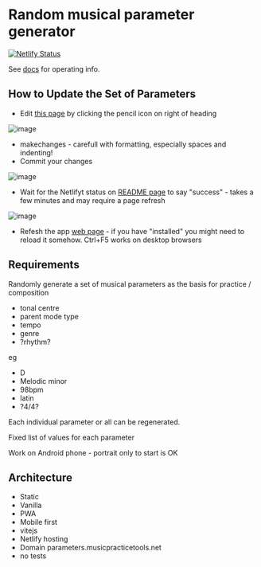 # Random musical parameter generator

[![Netlify Status](https://api.netlify.com/api/v1/badges/8fc41265-496f-42ab-8bc3-dd35a5b7f885/deploy-status)](https://app.netlify.com/sites/musical-parameters/deploys)

See [docs](https://htmlpreview.github.io?https://github.com/music-practice-tools/musical-parameters/blob/master/public/docs/index.html) for operating info.

## How to Update the Set of Parameters

- Edit [this page](https://github.com/music-practice-tools/musical-parameters/blob/master/src/parameters.yaml) by clicking the pencil icon on right of heading

![image](https://user-images.githubusercontent.com/618922/180992308-613a18b1-6cdd-4a46-9385-e7f0010ea7f4.png)

- makechanges - carefull with formatting, especially spaces and indenting!
- Commit your changes

![image](https://user-images.githubusercontent.com/618922/180992619-e5b9ad34-6361-4540-b614-4108edc4eeee.png)

- Wait for the Netlifyt status on [README page](https://github.com/music-practice-tools/musical-parameters) to say "success" - takes a few minutes and may require a page refresh

![image](https://user-images.githubusercontent.com/618922/180992783-b96ef061-e719-4136-b173-52dfc7fe111b.png)

- Refesh the app [web page](https://parameters.musicpracticetools.net/) - if you have "installed" you might need to reload it somehow. Ctrl+F5 works on desktop browsers

## Requirements

Randomly generate a set of musical parameters as the basis for practice / composition

- tonal centre
- parent mode type
- tempo
- genre
- ?rhythm?

eg

- D
- Melodic minor
- 98bpm
- latin
- ?4/4?

Each individual parameter or all can be regenerated.

Fixed list of values for each parameter

Work on Android phone - portrait only to start is OK

## Architecture

- Static
- Vanilla
- PWA
- Mobile first
- vitejs
- Netlify hosting
- Domain parameters.musicpracticetools.net
- no tests
